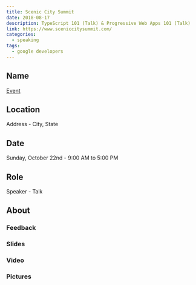 ```yaml
---
title: Scenic City Summit
date: 2018-08-17
description: TypeScript 101 (Talk) & Progressive Web Apps 101 (Talk)
link: https://www.sceniccitysummit.com/
categories:
  - speaking
tags:
  - google developers
---
```


## Name

[Event](https://google.com)

## Location

Address - City, State

## Date

Sunday, October 22nd - 9:00 AM to 5:00 PM

## Role

Speaker - Talk

## About

### Feedback

### Slides

### Video

### Pictures
